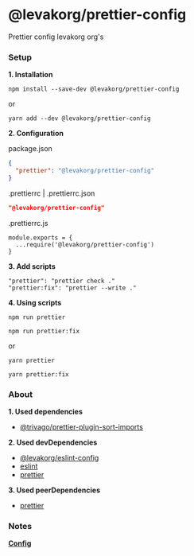 # @levakorg/prettier-config

Prettier config levakorg org's

### Setup

**1. Installation**

```
npm install --save-dev @levakorg/prettier-config
```

or

```
yarn add --dev @levakorg/prettier-config
```

**2. Configuration**

package.json

```JSON
{
  "prettier": "@levakorg/prettier-config"
}
```

.prettierrc | .prettierrc.json

```JSON
"@levakorg/prettier-config"
```

.prettierrc.js

```JS
module.exports = {
  ...require('@levakorg/prettier-config')
}
```

**3. Add scripts**

```
"prettier": "prettier check ."
"prettier:fix": "prettier --write ."
```

**4. Using scripts**

```
npm run prettier
```

```
npm run prettier:fix
```

or

```
yarn prettier
```

```
yarn prettier:fix
```

### About

**1. Used dependencies**

- [@trivago/prettier-plugin-sort-imports](https://www.npmjs.com/package/@trivago/prettier-plugin-sort-imports)

**2. Used devDependencies**

- [@levakorg/eslint-config](https://www.npmjs.com/package/@levakorg/eslint-config)
- [eslint](https://www.npmjs.com/package/eslint)
- [prettier](https://www.npmjs.com/package/prettier)

**3. Used peerDependencies**

- [prettier](https://www.npmjs.com/package/prettier)

### Notes

**[Config](https://github.com/levakorg/prettier-config/blob/master/.prettierrc.js)**

